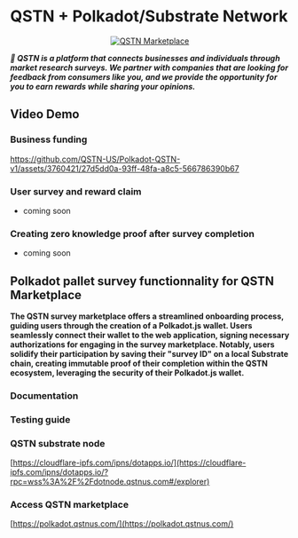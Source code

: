 # QSTN + Polkadot/Substrate Network

<p align="center">
  <a href="https://qstnus.com/"><img src="https://qstnus.com/icon-256x256.png" alt="QSTN Marketplace"></a>
</p>


***🚀 QSTN is a platform that connects businesses and individuals through market research surveys. We partner with companies that are looking for feedback from consumers like you, and we provide the opportunity for you to earn rewards while sharing your opinions.***

## Video Demo

### Business funding

https://github.com/QSTN-US/Polkadot-QSTN-v1/assets/3760421/27d5dd0a-93ff-48fa-a8c5-566786390b67


### User survey and reward claim

- coming soon

### Creating zero knowledge proof after survey completion

- coming soon


## Polkadot pallet survey functionnality for QSTN Marketplace

**The QSTN survey marketplace offers a streamlined onboarding process, guiding users through the creation of a Polkadot.js wallet. Users seamlessly connect their wallet to the web application, signing necessary authorizations for engaging in the survey marketplace. Notably, users solidify their participation by saving their "survey ID" on a local Substrate chain, creating immutable proof of their completion within the QSTN ecosystem, leveraging the security of their Polkadot.js wallet.**

### Documentation

### Testing guide

### QSTN substrate node

[https://cloudflare-ipfs.com/ipns/dotapps.io/](https://cloudflare-ipfs.com/ipns/dotapps.io/?rpc=wss%3A%2F%2Fdotnode.qstnus.com#/explorer)

### Access QSTN marketplace

[https://polkadot.qstnus.com/](https://polkadot.qstnus.com/)
